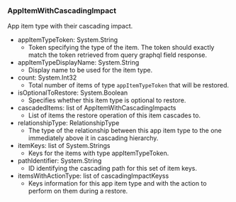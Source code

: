 ### AppItemWithCascadingImpact
App item type with their cascading impact.

- appItemTypeToken: System.String
  - Token specifying the type of the item. The token should exactly match the token retrieved from query graphql field response.
- appItemTypeDisplayName: System.String
  - Display name to be used for the item type.
- count: System.Int32
  - Total number of items of type `appItemTypeToken` that will be restored.
- isOptionalToRestore: System.Boolean
  - Specifies whether this item type is optional to restore.
- cascadedItems: list of AppItemWithCascadingImpacts
  - List of items the restore operation of this item cascades to.
- relationshipType: RelationshipType
  - The type of the relationship between this app item type to the one immediately above it in cascading hierarchy.
- itemKeys: list of System.Strings
  - Keys for the items with type appItemTypeToken.
- pathIdentifier: System.String
  - ID identifying the cascading path for this set of item keys.
- itemsWithActionType: list of cascadingImpactKeyss
  - Keys information for this app item type and with the action to perform on them during a restore.
